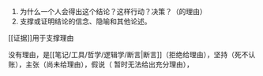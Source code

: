 1. 为什么一个人会得出这个结论？这样行动？决策？（的理由）
2. 支撑或证明结论的信念、隐喻和其他论述。

[[证据]]用于支撑理由

没有理由，是[[笔记/工具/哲学/逻辑学/断言|断言]]（拒绝给理由），坚持（死不认账），主张（尚未给理由），假说（ 暂时无法给出充分理由），